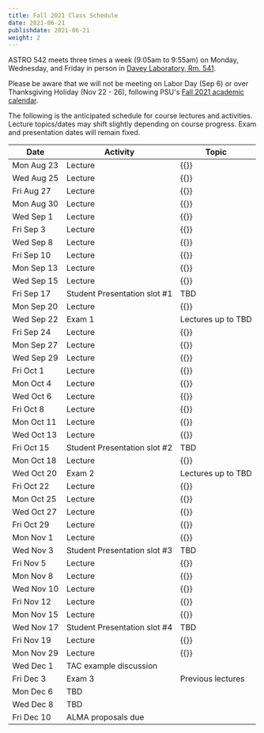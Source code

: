 ```yaml
---
title: Fall 2021 Class Schedule 
date: 2021-06-21
publishdate: 2021-06-21
weight: 2
---
```


ASTRO 542 meets three times a week (9:05am to 9:55am) on Monday, Wednesday, and Friday in person in [Davey Laboratory, Rm. 541](https://map.psu.edu/?id=1134#!m/274769?s/davey%20lab?ct/33177,25403,26748,26749,26750,27255).

Please be aware that we will not be meeting on Labor Day (Sep 6) or over Thanksgiving Holiday (Nov 22 - 26), following PSU's [Fall 2021 academic calendar](https://www.registrar.psu.edu/academic-calendars/2021-22.cfm).

The following is the anticipated schedule for course lectures and activities. Lecture topics/dates may shift slightly depending on course progress. Exam and presentation dates will remain fixed.

| Date | Activity | Topic |
| ---  | ----     |  ---- |
| Mon Aug 23 | Lecture | {{<relreftitle introduction-and-overview>}}|
| Wed Aug 25 | Lecture | {{<relreftitle radiative-transfer-review>}}|
| Fri Aug 27 | Lecture | {{<relreftitle molecular-spectroscopy>}}|
| Mon Aug 30 | Lecture | {{<relreftitle heating-and-cooling>}}|
| Wed Sep 1 | Lecture | {{<relreftitle multiphase-ISM>}}|
| Fri Sep 3 | Lecture | {{<relreftitle ionized-ISM-HI-regions>}}|
| Wed Sep 8 | Lecture | {{<relreftitle HII-regions-recombination>}}|
| Fri Sep 10 | Lecture | {{<relreftitle dust>}}|
| Mon Sep 13 | Lecture | {{<relreftitle cold-warm-neutral-medium>}}|
| Wed Sep 15 | Lecture | {{<relreftitle warm-hot-ionized-medium>}}|
| Fri Sep 17 | Student Presentation slot #1 | TBD |
| Mon Sep 20 | Lecture | {{<relreftitle molecular-ISM>}}|
| Wed Sep 22 | Exam 1 | Lectures up to TBD |
| Fri Sep 24 | Lecture | {{<relreftitle cosmic-rays-magnetic-fields>}}|
| Mon Sep 27 | Lecture | {{<relreftitle interstellar-absorption-lines>}}|
| Wed Sep 29 | Lecture | {{<relreftitle astrochemistry>}}|
| Fri Oct 1 | Lecture | {{<relreftitle molecular-ions>}}|
| Mon Oct 4 | Lecture | {{<relreftitle shocks-and-local-bubble>}}|
| Wed Oct 6 | Lecture | {{<relreftitle photon-dominated-regions>}}|
| Fri Oct 8 | Lecture | {{<relreftitle CO-surveys>}}|
| Mon Oct 11 | Lecture | {{<relreftitle molecular-clouds>}}|
| Wed Oct 13 | Lecture | {{<relreftitle cores-and-collapse>}}|
| Fri Oct 15 | Student Presentation slot #2 | TBD |
| Mon Oct 18 | Lecture | {{<relreftitle protostars>}} |
| Wed Oct 20 | Exam 2 | Lectures up to TBD | 
| Fri Oct 22 | Lecture | {{<relreftitle massive-star-formation>}} |
| Mon Oct 25 | Lecture | {{<relreftitle IMF-feedback>}} |
| Wed Oct 27 | Lecture | {{<relreftitle galactic-SF>}} |
| Fri Oct 29 | Lecture | {{<relreftitle intro-to-radio-astronomy>}}|
| Mon Nov 1 | Lecture | {{<relreftitle YSOs-BDs>}} |
| Wed Nov 3 | Student Presentation slot #3 | TBD | 
| Fri Nov 5 | Lecture | {{<relreftitle protostars-to-ppds>}} |
| Mon Nov 8 | Lecture | {{<relreftitle circumstellar-disks>}} |
| Wed Nov 10 | Lecture | {{<relreftitle planet-formation>}} |
| Fri Nov 12 |Lecture | {{<relreftitle astrobio-solar-system>}} |
| Mon Nov 15 | Lecture | {{<relreftitle exoplanets>}} |
| Wed Nov 17 | Student Presentation slot #4 | TBD |
| Fri Nov 19 | Lecture | {{<relreftitle introduction-to-ALMA>}} |
| Mon Nov 29 | Lecture | {{<relreftitle telescope-proposal>}} |
| Wed Dec 1 | TAC example discussion |  |
| Fri Dec 3 | Exam 3 | Previous lectures |
| Mon Dec 6 | TBD | |
| Wed Dec 8 | TBD | |
| Fri Dec 10 | ALMA proposals due
